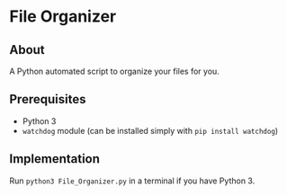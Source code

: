 # File Organizer

## About

A Python automated script to organize your files for you.

## Prerequisites

- Python 3
- `watchdog` module (can be installed simply with `pip install watchdog`)

## Implementation

Run `python3 File_Organizer.py` in a terminal if you have Python 3.
